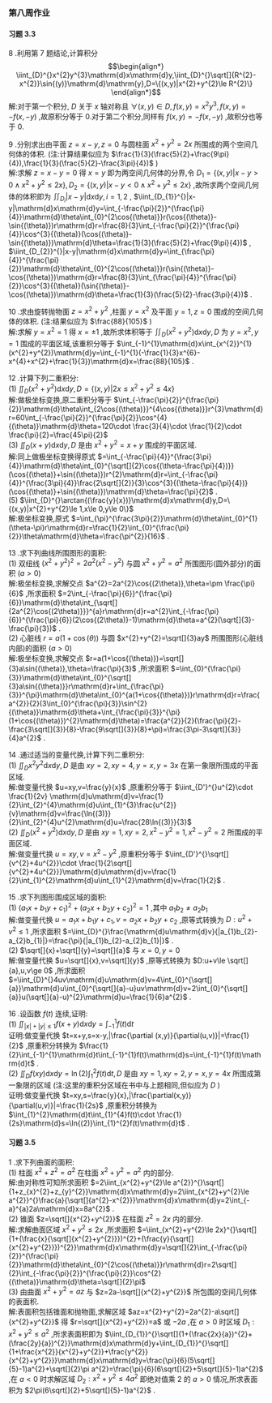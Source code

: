 ### 第八周作业

#### 习题 3.3

8 .利用第 7 题结论,计算积分$$\begin{align*}
\iint_{D}^{}x^{2}y^{3}\mathrm{d}x\mathrm{d}y,\iint_{D}^{}\sqrt[]{R^{2}-x^{2}}\sin{(y)}\mathrm{d}\mathrm{y},D=\{(x,y)|x^{2}+y^{2}\le R^{2}\}
\end{align*}$$解:对于第一个积分, $D$ 关于 $x$ 轴对称且 $\forall (x ,y)\in D,f(x,y)=x^{2}y^{3},f(x,y)=-f(x,-y)$ ,故原积分等于 0.对于第二个积分,同样有 $f(x,y)=-f(x,-y)$ ,故积分也等于 0.
<br>

9 .分别求出由平面 $z=x-y,z=0$ 与圆柱面 $x^{2}+y^{2}=2x$ 所围成的两个空间几何体的体积.
(注:计算结果似应为 $\frac{1}{3}(\frac{5}{2}+\frac{9\pi}{4}),\frac{1}{3}(\frac{5}{2}-\frac{3\pi}{4})$ )
    \
    解:求解 $z=x-y=0$ 得 $x=y$ 即为两空间几何体的分界,令 $D_{1}=\{(x,y)|x-y>0\wedge x^{2}+y^{2}\le 2x\},D_{2}=\{(x,y)|x-y<0\wedge x^{2}+y^{2}\le 2x\}$ ,故所求两个空间几何体的体积即为 $\iint_{D_{i}}^{}|x-y|\mathrm{d}x\mathrm{d}y,i=1,2$ , $\iint_{D_{1}}^{}|x-y|\mathrm{d}x\mathrm{d}y=\int_{-\frac{\pi}{2}}^{\frac{\pi}{4}}\mathrm{d}\theta\int_{0}^{2\cos{(\theta)}}r(\cos{(\theta)}-\sin{(\theta)})r\mathrm{d}r=\frac{8}{3}\int_{-\frac{\pi}{2}}^{\frac{\pi}{4}}\cos^{3}{(\theta)}(\cos{(\theta)}-\sin{(\theta)})\mathrm{d}\theta=\frac{1}{3}(\frac{5}{2}+\frac{9\pi}{4})$ , $\iint_{D_{2}}^{}|x-y|\mathrm{d}x\mathrm{d}y=\int_{\frac{\pi}{4}}^{\frac{\pi}{2}}\mathrm{d}\theta\int_{0}^{2\cos{(\theta)}}r(\sin{(\theta)}-\cos{(\theta)})\mathrm{d}r=\frac{8}{3}\int_{\frac{\pi}{4}}^{\frac{\pi}{2}}\cos^{3}{(\theta)}(\sin{(\theta)}-\cos{(\theta)})\mathrm{d}\theta=\frac{1}{3}(\frac{5}{2}-\frac{3\pi}{4})$ .
<br>

10 .求由旋转抛物面 $z=x^{2}+y^{2}$ ,柱面 $y=x^{2}$ 及平面 $y=1,z=0$ 围成的空间几何体的体积.
(注:结果似应为 $\frac{88}{105}$ )
    \
    解:求解 $y=x^{2}=1$ 得 $x=\pm 1$ ,故所求体积等于 $\iint_{D}^{}(x^{2}+y^{2})\mathrm{d}x\mathrm{d}y,D$ 为 $y=x^{2},y=1$ 围成的平面区域,该重积分等于 $\int_{-1}^{1}\mathrm{d}x\int_{x^{2}}^{1}(x^{2}+y^{2})\mathrm{d}y=\int_{-1}^{1}(-\frac{1}{3}x^{6}-x^{4}+x^{2}+\frac{1}{3})\mathrm{d}x=\frac{88}{105}$ .
<br>

12 .计算下列二重积分:
    \
    (1) $\iint_{D}^{}(x^{2}+y^{2})\mathrm{d}x\mathrm{d}y,D=\{(x,y)|2x\le x^{2}+y^{2}\le 4x\}$ 
    \
    解:做极坐标变换,原二重积分等于 $\int_{-\frac{\pi}{2}}^{\frac{\pi}{2}}\mathrm{d}\theta\int_{2\cos{(\theta)}}^{4\cos{(\theta)}}r^{3}\mathrm{d}r=60\int_{-\frac{\pi}{2}}^{\frac{\pi}{2}}\cos^{4}{(\theta)}\mathrm{d}\theta=120\cdot \frac{3}{4}\cdot \frac{1}{2}\cdot \frac{\pi}{2}=\frac{45\pi}{2}$ 
    \
    (3) $\iint_{D}^{}(x+y)\mathrm{d}x\mathrm{d}y,D$ 是由 $x^{2}+y^{2}=x+y$ 围成的平面区域.
    \
    解:同上做极坐标变换得原式 $=\int_{-\frac{\pi}{4}}^{\frac{3\pi}{4}}\mathrm{d}\theta\int_{0}^{\sqrt[]{2}\cos{(\theta-\frac{\pi}{4})}}(\cos{(\theta)}+\sin{(\theta)})r^{2}\mathrm{d}r=\int_{-\frac{\pi}{4}}^{\frac{3\pi}{4}}\frac{2\sqrt[]{2}}{3}\cos^{3}{(\theta-\frac{\pi}{4})}(\cos{(\theta)}+\sin{(\theta)})\mathrm{d}\theta=\frac{\pi}{2}$ .
    \
    (5) $\iint_{D}^{}\arctan{(\frac{y}{x})}\mathrm{d}x\mathrm{d}y,D=\{(x,y)|x^{2}+y^{2}\le 1,x\le 0,y\le 0\}$ 
    \
    解:极坐标变换,原式 $=\int_{\pi}^{\frac{3\pi}{2}}\mathrm{d}\theta\int_{0}^{1}(\theta-\pi)r\mathrm{d}r=\frac{1}{2}\int_{0}^{\frac{\pi}{2}}\theta\mathrm{d}\theta=\frac{\pi^{2}}{16}$ .
<br>

13 .求下列曲线所围图形的面积:
    \
    (1) 双纽线 $(x^{2}+y^{2})^{2}=2a^{2}(x^{2}-y^{2})$ 与圆 $x^{2}+y^{2}=a^{2}$ 所围图形(圆外部分)的面积 $(a>0)$ 
    \
    解:极坐标变换,求解交点 $a^{2}=2a^{2}\cos{(2\theta)},\theta=\pm \frac{\pi}{6}$ ,所求面积 $=2\int_{-\frac{\pi}{6}}^{\frac{\pi}{6}}\mathrm{d}\theta\int_{\sqrt[]{2a^{2}\cos{(2\theta)}}}^{a}r\mathrm{d}r=a^{2}\int_{-\frac{\pi}{6}}^{\frac{\pi}{6}}(2\cos{(2\theta)}-1)\mathrm{d}\theta=a^{2}(\sqrt[]{3}-\frac{\pi}{3})$ .
    \
    (2) 心脏线 $r=a(1+\cos{(\theta)})$ 与圆 $x^{2}+y^{2}=\sqrt[]{3}ay$ 所围图形(心脏线内部)的面积 $(a>0)$ 
    \
    解:极坐标变换,求解交点 $r=a(1+\cos{(\theta)})=\sqrt[]{3}a\sin{(\theta)},\theta=\frac{\pi}{3}$ ,所求面积 $=\int_{0}^{\frac{\pi}{3}}\mathrm{d}\theta\int_{0}^{\sqrt[]{3}a\sin{(\theta)}}r\mathrm{d}r+\int_{\frac{\pi}{3}}^{\pi}\mathrm{d}\theta\int_{0}^{a(1+\cos{(\theta)})}r\mathrm{d}r=\frac{a^{2}}{2}(3\int_{0}^{\frac{\pi}{3}}\sin^{2}{(\theta)}\mathrm{d}\theta+\int_{\frac{\pi}{3}}^{\pi}(1+\cos{(\theta)})^{2}\mathrm{d}\theta)=\frac{a^{2}}{2}(\frac{\pi}{2}-\frac{3\sqrt[]{3}}{8}-\frac{9\sqrt[]{3}}{8}+\pi)=\frac{3\pi-3\sqrt[]{3}}{4}a^{2}$ .
<br>

14 .通过适当的变量代换,计算下列二重积分:
    \
    (1) $\iint_{D}^{}x^{2}y^{2}\mathrm{d}x\mathrm{d}y,D$ 是由 $xy=2,xy=4,y=x,y=3x$ 在第一象限所围成的平面区域.
    \
    解:做变量代换 $u=xy,v=\frac{y}{x}$ ,原重积分等于 $\iint_{D'}^{}u^{2}\cdot \frac{1}{2v} \mathrm{d}u\mathrm{d}v=\frac{1}{2}\int_{2}^{4}\mathrm{d}u\int_{1}^{3}\frac{u^{2}}{v}\mathrm{d}v=\frac{\ln{(3)}}{2}\int_{2}^{4}u^{2}\mathrm{d}u=\frac{28\ln{(3)}}{3}$ 
    \
    (2) $\iint_{D}^{}(x^{2}+y^{2})\mathrm{d}x\mathrm{d}y,D$ 是由 $xy=1,xy=2,x^{2}-y^{2}=1,x^{2}-y^{2}=2$ 所围成的平面区域.
    \
    解:做变量代换 $u=xy,v=x^{2}-y^{2}$ ,原重积分等于 $\iint_{D'}^{}\sqrt[]{v^{2}+4u^{2}}\cdot \frac{1}{2\sqrt[]{v^{2}+4u^{2}}}\mathrm{d}u\mathrm{d}v=\frac{1}{2}\int_{1}^{2}\mathrm{d}u\int_{1}^{2}\mathrm{d}v=\frac{1}{2}$ .
<br>

15 .求下列图形围成区域的面积:
    \
    (1) $(a_{1}x+b_{1}y+c_{1})^{2}+(a_{2}x+b_{2}y+c_{2})^{2}=1$ ,其中 $a_{1}b_{2}\ne a_{2}b_{1}$ 
    \
    解:做变量代换 $u=a_{1}x+b_{1}y+c_{1},v=a_{2}x+b_{2}y+c_{2}$ ,原等式转换为 $D:u^{2}+v^{2}\le 1$ ,所求面积 $=\iint_{D}^{}\frac{\mathrm{d}u\mathrm{d}v}{|a_{1}b_{2}-a_{2}b_{1}|}=\frac{\pi}{|a_{1}b_{2}-a_{2}b_{1}|}$ .
    \
    (2) $\sqrt[]{x}+\sqrt[]{y}=\sqrt[]{a}$ 与 $x=0,y=0$ 
    \
    解:做变量代换 $u=\sqrt[]{x},v=\sqrt[]{y}$ ,原等式转换为 $D:u+v\le \sqrt[]{a},u,v\ge 0$ ,所求面积 $=\iint_{D}^{}4uv\mathrm{d}u\mathrm{d}v=4\int_{0}^{\sqrt[]{a}}\mathrm{d}u\int_{0}^{\sqrt[]{a}-u}uv\mathrm{d}v=2\int_{0}^{\sqrt[]{a}}u(\sqrt[]{a}-u)^{2}\mathrm{d}u=\frac{1}{6}a^{2}$ .
<br>

16 .设函数 $f(t)$ 连续,证明:
    \
    (1) $\iint_{|x|+|y|\le 1}^{}f(x+y)\mathrm{d}x\mathrm{d}y=\int_{-1}^{1}f(t)\mathrm{d}t$ 
    \
    证明:做变量代换 $t=x+y,s=x-y,|\frac{\partial (x,y)}{\partial(u,v)}|=\frac{1}{2}$ ,原重积分转换为 $\frac{1}{2}\int_{-1}^{1}\mathrm{d}t\int_{-1}^{1}f(t)\mathrm{d}s=\int_{-1}^{1}f(t)\mathrm{d}t$ .
    \
    (2) $\iint_{D}^{}f(xy)\mathrm{d}x\mathrm{d}y=\ln{(2)}\int_{1}^{2}f(t)\mathrm{d}t,D$ 是由 $xy=1,xy=2,y=x,y=4x$ 所围成第一象限的区域
    (注:这里的重积分区域在书中与上题相同,但似应为 $D$ )
    \
    证明:做变量代换 $t=xy,s=\frac{y}{x},|\frac{\partial(x,y)}{\partial(u,v)}|=\frac{1}{2s}$ ,原重积分转换为 $\int_{1}^{2}\mathrm{d}t\int_{1}^{4}f(t)\cdot \frac{1}{2s}\mathrm{d}s=\ln{(2)}\int_{1}^{2}f(t)\mathrm{d}t$ .
<br>

#### 习题 3.5

1 .求下列曲面的面积:
    \
    (1) 柱面 $x^{2}+z^{2}=a^{2}$ 在柱面 $x^{2}+y^{2}=a^{2}$ 内的部分.
    \
    解:由对称性可知所求面积 $=2\iint_{x^{2}+y^{2}\le a^{2}}^{}\sqrt[]{1+z_{x}^{2}+z_{y}^{2}}\mathrm{d}x\mathrm{d}y=2\iint_{x^{2}+y^{2}\le a^{2}}^{}\frac{a}{\sqrt[]{a^{2}-x^{2}}}\mathrm{d}x\mathrm{d}y=2\int_{-a}^{a}2a\mathrm{d}x=8a^{2}$ .
    \
    (2) 锥面 $z=\sqrt[]{x^{2}+y^{2}}$ 在柱面 $z^{2}=2x$ 内的部分.
    \
    解:求解曲面区域 $x^{2}+y^{2}\le 2x$ ,所求面积 $=\iint_{x^{2}+y^{2}\le 2x}^{}\sqrt[]{1+(\frac{x}{\sqrt[]{x^{2}+y^{2}}})^{2}+(\frac{y}{\sqrt[]{x^{2}+y^{2}}})^{2}}\mathrm{d}x\mathrm{d}y=\sqrt[]{2}\int_{-\frac{\pi}{2}}^{\frac{\pi}{2}}\mathrm{d}\theta\int_{0}^{2\cos{(\theta)}}r\mathrm{d}r=2\sqrt[]{2}\int_{-\frac{\pi}{2}}^{\frac{\pi}{2}}\cos^{2}{(\theta)}\mathrm{d}\theta=\sqrt[]{2}\pi$ 
    \
    (3) 由曲面 $x^{2}+y^{2}=az$ 与 $z=2a-\sqrt[]{x^{2}+y^{2}}$ 所包围的空间几何体的表面积.
    \
    解:表面积包括锥面和抛物面,求解区域 $az=x^{2}+y^{2}=2a^{2}-a\sqrt[]{x^{2}+y^{2}}$ 得 $r=\sqrt[]{x^{2}+y^{2}}=a$ 或 $-2a$ ,在 $a>0$ 时区域 $D_{1}:x^{2}+y^{2}\le a^{2}$ ,所求表面积即为 $\iint_{D_{1}}^{}\sqrt[]{1+(\frac{2x}{a})^{2}+(\frac{2y}{a})^{2}}\mathrm{d}x\mathrm{d}y+\iint_{D_{1}}^{}\sqrt[]{1+\frac{x^{2}}{x^{2}+y^{2}}+\frac{y^{2}}{x^{2}+y^{2}}}\mathrm{d}x\mathrm{d}y=\frac{\pi}{6}(5\sqrt[]{5}-1)a^{2}+\sqrt[]{2}\pi a^{2}=\frac{\pi}{6}(6\sqrt[]{2}+5\sqrt[]{5}-1)a^{2}$ ,在 $a<0$ 时求解区域 $D_{2}:x^{2}+y^{2}\le 4a^{2}$ 即绝对值乘 2 的 $a>0$ 情况,所求表面积为 $2\pi(6\sqrt[]{2}+5\sqrt[]{5}-1)a^{2}$ .